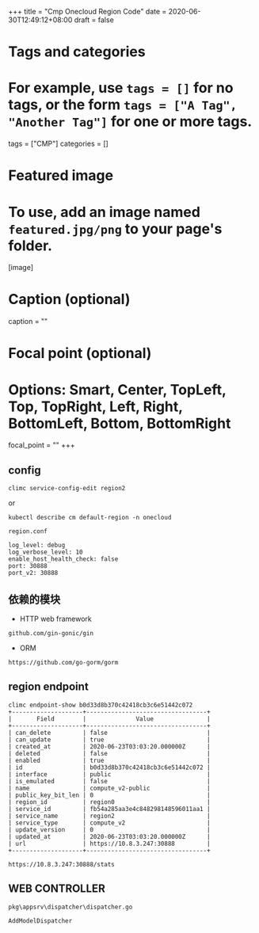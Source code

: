 +++
title = "Cmp Onecloud Region Code"
date = 2020-06-30T12:49:12+08:00
draft = false

# Tags and categories
# For example, use `tags = []` for no tags, or the form `tags = ["A Tag", "Another Tag"]` for one or more tags.
tags = ["CMP"]
categories = []

# Featured image
# To use, add an image named `featured.jpg/png` to your page's folder. 
[image]
  # Caption (optional)
  caption = ""

  # Focal point (optional)
  # Options: Smart, Center, TopLeft, Top, TopRight, Left, Right, BottomLeft, Bottom, BottomRight
  focal_point = ""
+++

## config

```
climc service-config-edit region2
```

or 

```
kubectl describe cm default-region -n onecloud
```

`region.conf`

```
log_level: debug
log_verbose_level: 10
enable_host_health_check: false
port: 30888
port_v2: 30888
```

## 依赖的模块 


- HTTP web framework

```
github.com/gin-gonic/gin
```

- ORM

```
https://github.com/go-gorm/gorm
```

## region endpoint


```
climc endpoint-show b0d33d8b370c42418cb3c6e51442c072
+--------------------+----------------------------------+
|       Field        |              Value               |
+--------------------+----------------------------------+
| can_delete         | false                            |
| can_update         | true                             |
| created_at         | 2020-06-23T03:03:20.000000Z      |
| deleted            | false                            |
| enabled            | true                             |
| id                 | b0d33d8b370c42418cb3c6e51442c072 |
| interface          | public                           |
| is_emulated        | false                            |
| name               | compute_v2-public                |
| public_key_bit_len | 0                                |
| region_id          | region0                          |
| service_id         | fb54a285aa3e4c848298148596011aa1 |
| service_name       | region2                          |
| service_type       | compute_v2                       |
| update_version     | 0                                |
| updated_at         | 2020-06-23T03:03:20.000000Z      |
| url                | https://10.8.3.247:30888         |
+--------------------+----------------------------------+
```

```
https://10.8.3.247:30888/stats
```

## WEB CONTROLLER


`pkg\appsrv\dispatcher\dispatcher.go`

```
AddModelDispatcher
```